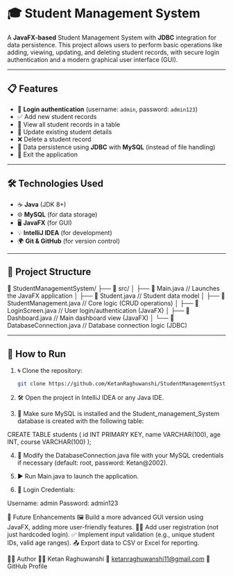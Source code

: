 # 🎓 Student Management System

A **JavaFX-based** Student Management System with **JDBC** integration for data persistence. This project allows users to perform basic operations like adding, viewing, updating, and deleting student records, with secure login authentication and a modern graphical user interface (GUI).

---

## 📋 Features

- 🔐 **Login authentication** (username: `admin`, password: `admin123`)
- ✅ Add new student records
- 📖 View all student records in a table
- 🔁 Update existing student details
- ❌ Delete a student record
- 💾 Data persistence using **JDBC** with **MySQL** (instead of file handling)
- 🚪 Exit the application

---

## 🛠️ Technologies Used

- ☕ **Java** (JDK 8+)
- 🌐 **MySQL** (for data storage)
- 🖥️ **JavaFX** (for GUI)
- 💡 **IntelliJ IDEA** (for development)
- 🌍 **Git & GitHub** (for version control)

---

## 📁 Project Structure
📂 StudentManagementSystem/
├── 📁 src/
│ ├── 📄 Main.java // Launches the JavaFX application
│ ├── 📄 Student.java // Student data model
│ ├── 📄 StudentManagement.java // Core logic (CRUD operations)
│ ├── 📄 LoginScreen.java // User login/authentication (JavaFX)
│ ├── 📄 Dashboard.java // Main dashboard view (JavaFX)
│ └── 📄 DatabaseConnection.java // Database connection logic (JDBC)



---

## 🚀 How to Run

1. 🌀 Clone the repository:
   ```bash
   git clone https://github.com/KetanRaghuwanshi/StudentManagementSystem.git
   
2. 🛠️ Open the project in IntelliJ IDEA or any Java IDE.

3. 💾 Make sure MySQL is installed and the Student_management_System database is created with the following table:

CREATE TABLE students (
    id INT PRIMARY KEY,
    name VARCHAR(100),
    age INT,
    course VARCHAR(100)
);

4. 📝 Modify the DatabaseConnection.java file with your MySQL credentials if necessary (default: root, password: Ketan@2002).

5. ▶️ Run Main.java to launch the application.

6. 🔑 Login Credentials:

Username: admin
Password: admin123

🌱 Future Enhancements
🖼️ Build a more advanced GUI version using JavaFX, adding more user-friendly features.
🧑‍💻 Add user registration (not just hardcoded login).
✅ Implement input validation (e.g., unique student IDs, valid age ranges).
📤 Export data to CSV or Excel for reporting.

🙋‍♂️ Author
👨‍💻 Ketan Raghuwanshi
📧 ketanraghuwanshi11@gmail.com
🔗 GitHub Profile


